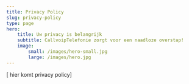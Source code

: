 ```yaml
---
title: Privacy Policy
slug: privacy-policy
type: page
hero:
    title: Uw privacy is belangrijk
    subtitle: CallvoipTelefonie zorgt voor een naadloze overstap!
    image:
        small: /images/hero-small.jpg
        large: /images/hero.jpg
---
```


[ hier komt privacy policy]